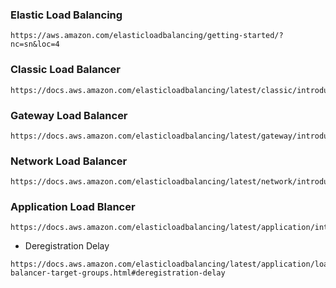 
### Elastic Load Balancing
```
https://aws.amazon.com/elasticloadbalancing/getting-started/?nc=sn&loc=4
```
### Classic Load Balancer
```
https://docs.aws.amazon.com/elasticloadbalancing/latest/classic/introduction.html
```
### Gateway Load Balancer
```
https://docs.aws.amazon.com/elasticloadbalancing/latest/gateway/introduction.html
```
### Network Load Balancer
```
https://docs.aws.amazon.com/elasticloadbalancing/latest/network/introduction.html
```
### Application Load Blancer
```
https://docs.aws.amazon.com/elasticloadbalancing/latest/application/introduction.html
```
- Deregistration Delay
```
https://docs.aws.amazon.com/elasticloadbalancing/latest/application/load-balancer-target-groups.html#deregistration-delay
```